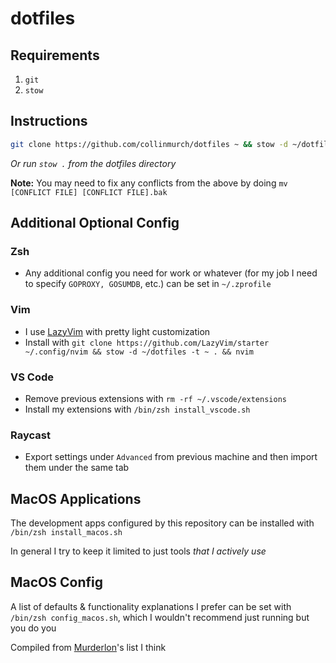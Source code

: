 # dotfiles

## Requirements

1. `git`
2. `stow`

## Instructions

```bash
git clone https://github.com/collinmurch/dotfiles ~ && stow -d ~/dotfiles -t ~ .
```
*Or run `stow .` from the dotfiles directory*

**Note:** You may need to fix any conflicts from the above by doing `mv [CONFLICT FILE] [CONFLICT FILE].bak`

## Additional Optional Config

### Zsh

- Any additional config you need for work or whatever (for my job I need to specify `GOPROXY, GOSUMDB`, etc.) can be set in `~/.zprofile`

### Vim

- I use [LazyVim](https://www.lazyvim.org) with pretty light customization
- Install with `git clone https://github.com/LazyVim/starter ~/.config/nvim && stow -d ~/dotfiles -t ~ . && nvim`

### VS Code
- Remove previous extensions with `rm -rf ~/.vscode/extensions`
- Install my extensions with `/bin/zsh install_vscode.sh`

### Raycast
- Export settings under `Advanced` from previous machine and then import them under the same tab

## MacOS Applications

The development apps configured by this repository can be installed with `/bin/zsh install_macos.sh`

In general I try to keep it limited to just tools *that I actively use*

## MacOS Config

A list of defaults & functionality explanations I prefer can be set with `/bin/zsh config_macos.sh`, which I wouldn't recommend just running but you do you

Compiled from [Murderlon](https://github.com/murderlon)'s list I think